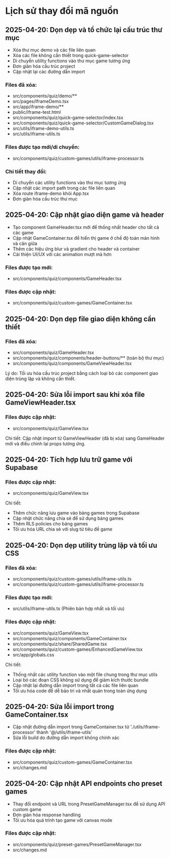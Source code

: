 # Lịch sử thay đổi mã nguồn

## 2025-04-20: Dọn dẹp và tổ chức lại cấu trúc thư mục
- Xóa thư mục demo và các file liên quan 
- Xóa các file không cần thiết trong quick-game-selector
- Di chuyển utility functions vào thư mục game tương ứng
- Đơn giản hóa cấu trúc project
- Cập nhật lại các đường dẫn import

### Files đã xóa:
- src/components/quiz/demo/**
- src/pages/IframeDemo.tsx
- src/app/iframe-demo/**
- public/iframe-test.html
- src/components/quiz/quick-game-selector/index.tsx
- src/components/quiz/quick-game-selector/CustomGameDialog.tsx
- src/utils/iframe-demo-utils.ts
- src/utils/iframe-utils.ts

### Files được tạo mới/di chuyển:
- src/components/quiz/custom-games/utils/iframe-processor.ts

### Chi tiết thay đổi:
- Di chuyển các utility functions vào thư mục tương ứng
- Cập nhật các import path trong các file liên quan
- Xóa route iframe-demo khỏi App.tsx
- Đơn giản hóa cấu trúc thư mục

## 2025-04-20: Cập nhật giao diện game và header
- Tạo component GameHeader.tsx mới để thống nhất header cho tất cả các game
- Cập nhật GameContainer.tsx để hiển thị game ở chế độ toàn màn hình và căn giữa
- Thêm các hiệu ứng blur và gradient cho header và container
- Cải thiện UI/UX với các animation mượt mà hơn

### Files được tạo mới:
- src/components/quiz/components/GameHeader.tsx

### Files được cập nhật:
- src/components/quiz/custom-games/GameContainer.tsx

## 2025-04-20: Dọn dẹp file giao diện không cần thiết

### Files đã xóa:
- src/components/quiz/GameHeader.tsx  
- src/components/quiz/components/header-buttons/** (toàn bộ thư mục)
- src/components/quiz/components/GameViewHeader.tsx

Lý do: Tối ưu hóa cấu trúc project bằng cách loại bỏ các component giao diện trùng lặp và không cần thiết.

## 2025-04-20: Sửa lỗi import sau khi xóa file GameViewHeader.tsx

### Files được cập nhật:
- src/components/quiz/GameView.tsx

Chi tiết: Cập nhật import từ GameViewHeader (đã bị xóa) sang GameHeader mới và điều chỉnh lại props tương ứng.

## 2025-04-20: Tích hợp lưu trữ game với Supabase

### Files được cập nhật:
- src/components/quiz/GameView.tsx

Chi tiết:
- Thêm chức năng lưu game vào bảng games trong Supabase
- Cập nhật chức năng chia sẻ để sử dụng bảng games
- Thêm RLS policies cho bảng games
- Tối ưu hóa URL chia sẻ với slug từ tiêu đề game

## 2025-04-20: Dọn dẹp utility trùng lặp và tối ưu CSS

### Files đã xóa:
- src/components/quiz/custom-games/utils/iframe-utils.ts
- src/components/quiz/custom-games/utils/iframe-processor.ts

### Files được tạo mới:
- src/utils/iframe-utils.ts (Phiên bản hợp nhất và tối ưu)

### Files được cập nhật:
- src/components/quiz/GameView.tsx
- src/components/quiz/components/GameContainer.tsx
- src/components/quiz/share/SharedGame.tsx
- src/components/quiz/custom-games/EnhancedGameView.tsx
- src/app/globals.css

Chi tiết:
- Thống nhất các utility function vào một file chung trong thư mục utils
- Loại bỏ các đoạn CSS không sử dụng để giảm kích thước bundle
- Cập nhật lại đường dẫn import trong tất cả các file liên quan
- Tối ưu hóa code để dễ bảo trì và nhất quán trong toàn ứng dụng

## 2025-04-20: Sửa lỗi import trong GameContainer.tsx
- Cập nhật đường dẫn import trong GameContainer.tsx từ './utils/iframe-processor' thành '@/utils/iframe-utils'
- Sửa lỗi build do đường dẫn import không chính xác

### Files được cập nhật:
- src/components/quiz/custom-games/GameContainer.tsx
- src/changes.md

## 2025-04-20: Cập nhật API endpoints cho preset games
- Thay đổi endpoint và URL trong PresetGameManager.tsx để sử dụng API custom game
- Đơn giản hóa response handling
- Tối ưu hóa quá trình tạo game với canvas mode

### Files được cập nhật:
- src/components/quiz/preset-games/PresetGameManager.tsx
- src/changes.md
